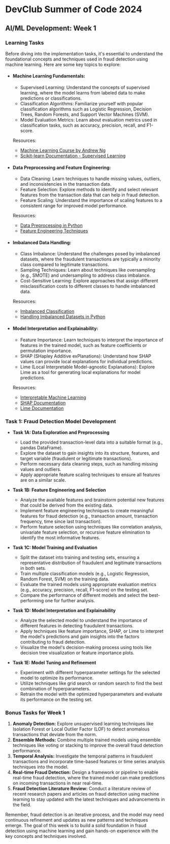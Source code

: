 # DevClub Summer of Code 2024

## AI/ML Development: Week 1

### Learning Tasks
Before diving into the implementation tasks, it's essential to understand the foundational concepts and techniques used in fraud detection using machine learning. Here are some key topics to explore:

- #### Machine Learning Fundamentals:
  - Supervised Learning: Understand the concepts of supervised learning, where the model learns from labeled data to make predictions or classifications.
  - Classification Algorithms: Familiarize yourself with popular classification algorithms such as Logistic Regression, Decision Trees, Random Forests, and Support Vector Machines (SVM).
  - Model Evaluation Metrics: Learn about evaluation metrics used in classification tasks, such as accuracy, precision, recall, and F1-score.

  Resources:
  - [Machine Learning Course by Andrew Ng](https://www.coursera.org/learn/machine-learning)
  - [Scikit-learn Documentation - Supervised Learning](https://scikit-learn.org/stable/supervised_learning.html)

- #### Data Preprocessing and Feature Engineering:
  - Data Cleaning: Learn techniques to handle missing values, outliers, and inconsistencies in the transaction data.
  - Feature Selection: Explore methods to identify and select relevant features from the transaction data that can help in fraud detection.
  - Feature Scaling: Understand the importance of scaling features to a consistent range for improved model performance.

  Resources:
  - [Data Preprocessing in Python](https://towardsdatascience.com/data-preprocessing-in-python-6d05a4f955a0)
  - [Feature Engineering Techniques](https://www.kaggle.com/learn/feature-engineering)

- #### Imbalanced Data Handling:
  - Class Imbalance: Understand the challenges posed by imbalanced datasets, where the fraudulent transactions are typically a minority class compared to legitimate transactions.
  - Sampling Techniques: Learn about techniques like oversampling (e.g., SMOTE) and undersampling to address class imbalance.
  - Cost-Sensitive Learning: Explore approaches that assign different misclassification costs to different classes to handle imbalanced data.

  Resources:
  - [Imbalanced Classification](https://machinelearningmastery.com/what-is-imbalanced-classification/)
  - [Handling Imbalanced Datasets in Python](https://www.kaggle.com/code/janiobachmann/credit-fraud-dealing-with-imbalanced-datasets)

- #### Model Interpretation and Explainability:
  - Feature Importance: Learn techniques to interpret the importance of features in the trained model, such as feature coefficients or permutation importance.
  - SHAP (SHapley Additive exPlanations): Understand how SHAP values can provide local explanations for individual predictions.
  - Lime (Local Interpretable Model-agnostic Explanations): Explore Lime as a tool for generating local explanations for model predictions.

  Resources:
  - [Interpretable Machine Learning](https://christophm.github.io/interpretable-ml-book/)
  - [SHAP Documentation](https://shap.readthedocs.io/)
  - [Lime Documentation](https://lime-ml.readthedocs.io/)

### Task 1: Fraud Detection Model Development

- **Task 1A: Data Exploration and Preprocessing**
  - Load the provided transaction-level data into a suitable format (e.g., pandas DataFrame).
  - Explore the dataset to gain insights into its structure, features, and target variable (fraudulent or legitimate transactions).
  - Perform necessary data cleaning steps, such as handling missing values and outliers.
  - Apply appropriate feature scaling techniques to ensure all features are on a similar scale.

- **Task 1B: Feature Engineering and Selection**
  - Analyze the available features and brainstorm potential new features that could be derived from the existing data.
  - Implement feature engineering techniques to create meaningful features for fraud detection (e.g., transaction amount, transaction frequency, time since last transaction).
  - Perform feature selection using techniques like correlation analysis, univariate feature selection, or recursive feature elimination to identify the most informative features.

- **Task 1C: Model Training and Evaluation**
  - Split the dataset into training and testing sets, ensuring a representative distribution of fraudulent and legitimate transactions in both sets.
  - Train multiple classification models (e.g., Logistic Regression, Random Forest, SVM) on the training data.
  - Evaluate the trained models using appropriate evaluation metrics (e.g., accuracy, precision, recall, F1-score) on the testing set.
  - Compare the performance of different models and select the best-performing one for further analysis.

- **Task 1D: Model Interpretation and Explainability**
  - Analyze the selected model to understand the importance of different features in detecting fraudulent transactions.
  - Apply techniques like feature importance, SHAP, or Lime to interpret the model's predictions and gain insights into the factors contributing to fraud detection.
  - Visualize the model's decision-making process using tools like decision tree visualization or feature importance plots.

- **Task 1E: Model Tuning and Refinement**
  - Experiment with different hyperparameter settings for the selected model to optimize its performance.
  - Utilize techniques like grid search or random search to find the best combination of hyperparameters.
  - Retrain the model with the optimized hyperparameters and evaluate its performance on the testing set.

### Bonus Tasks for Week 1
1. **Anomaly Detection:** Explore unsupervised learning techniques like Isolation Forest or Local Outlier Factor (LOF) to detect anomalous transactions that deviate from the norm.
2. **Ensemble Methods:** Combine multiple trained models using ensemble techniques like voting or stacking to improve the overall fraud detection performance.
3. **Temporal Analysis:** Investigate the temporal patterns in fraudulent transactions and incorporate time-based features or time series analysis techniques into the model.
4. **Real-time Fraud Detection:** Design a framework or pipeline to enable real-time fraud detection, where the trained model can make predictions on incoming transactions in near real-time.
5. **Fraud Detection Literature Review:** Conduct a literature review of recent research papers and articles on fraud detection using machine learning to stay updated with the latest techniques and advancements in the field.

Remember, fraud detection is an iterative process, and the model may need continuous refinement and updates as new patterns and techniques emerge. The goal of this week is to build a solid foundation in fraud detection using machine learning and gain hands-on experience with the key concepts and techniques involved.
